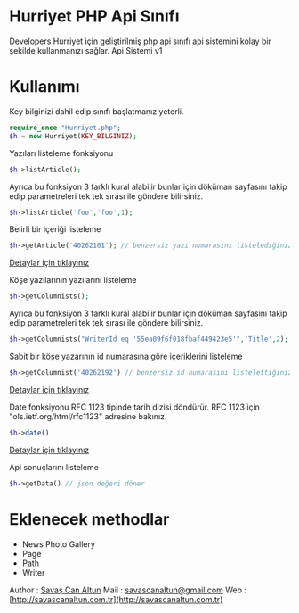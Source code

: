 # Hurriyet PHP Api Sınıfı
Developers Hurriyet için geliştirilmiş php api sınıfı api sistemini kolay bir şekilde kullanmanızı sağlar.
Api Sistemi v1


Kullanımı
=========

Key bilginizi dahil edip sınıfı başlatmanız yeterli.

``` php
require_once "Hurriyet.php";
$h = new Hurriyet(KEY_BILGINIZ);
```

Yazıları listeleme fonksiyonu 

``` php
$h->listArticle();
```
Ayrıca bu fonksiyon 3 farklı kural alabilir bunlar için döküman sayfasını takip edip parametreleri tek tek sırası ile göndere bilirsiniz. 



``` php
$h->listArticle('foo','foo',1);
```

Belirli bir içeriği listeleme

``` php
$h->getArticle('40262101'); // benzersiz yazı numarasını listelediğiniz verilerden alabilirsiniz.
```
[Detaylar için tıklayınız](https://developers.hurriyet.com.tr/docs/versions/1.0/resources/article)

Köşe yazılarının yazılarını listeleme
``` php
$h->getColumnists();
```
Ayrıca bu fonksiyon 3 farklı kural alabilir bunlar için döküman sayfasını takip edip parametreleri tek tek sırası ile göndere bilirsiniz. 

``` php
$h->getColumnists("WriterId eq '55ea09f6f018fbaf449423e5'",'Title',2);
```

Sabit bir köşe yazarının id numarasına göre içeriklerini listeleme
``` php
$h->getColumnist('40262192') // benzersiz id numarasını listelettiğiniz köşe yazarlarından edine bilirsiniz. 
```

[Detaylar için tıklayınız](https://developers.hurriyet.com.tr/docs/versions/1.0/resources/column)

Date fonksiyonu
RFC 1123 tipinde tarih dizisi döndürür. RFC 1123 için "ols.ietf.org/html/rfc1123" adresine bakınız.
``` php
$h->date()  
```

[Detaylar için tıklayınız](https://developers.hurriyet.com.tr/docs/versions/1.0/resources/date)

Api sonuçlarını listeleme
``` php
$h->getData() // json değeri döner
```

Eklenecek methodlar
=========
- News Photo Gallery
- Page
- Path
- Writer



Author : [Savaş Can Altun](http://savascanaltun.com.tr)
Mail : savascanaltun@gmail.com
Web : [http://savascanaltun.com.tr](http://savascanaltun.com.tr)

